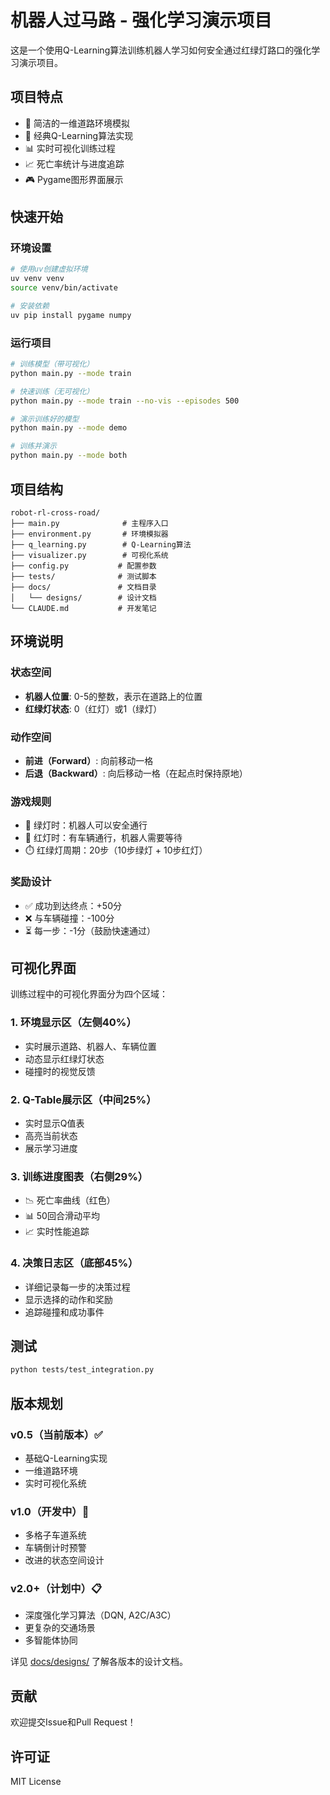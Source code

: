 # 机器人过马路 - 强化学习演示项目

这是一个使用Q-Learning算法训练机器人学习如何安全通过红绿灯路口的强化学习演示项目。

## 项目特点

- 🤖 简洁的一维道路环境模拟
- 🧠 经典Q-Learning算法实现
- 📊 实时可视化训练过程
- 📈 死亡率统计与进度追踪
- 🎮 Pygame图形界面展示

## 快速开始

### 环境设置

```bash
# 使用uv创建虚拟环境
uv venv venv
source venv/bin/activate

# 安装依赖
uv pip install pygame numpy
```

### 运行项目

```bash
# 训练模型（带可视化）
python main.py --mode train

# 快速训练（无可视化）
python main.py --mode train --no-vis --episodes 500

# 演示训练好的模型
python main.py --mode demo

# 训练并演示
python main.py --mode both
```

## 项目结构

```
robot-rl-cross-road/
├── main.py              # 主程序入口
├── environment.py       # 环境模拟器
├── q_learning.py        # Q-Learning算法
├── visualizer.py        # 可视化系统
├── config.py           # 配置参数
├── tests/              # 测试脚本
├── docs/               # 文档目录
│   └── designs/        # 设计文档
└── CLAUDE.md           # 开发笔记
```

## 环境说明

### 状态空间
- **机器人位置**: 0-5的整数，表示在道路上的位置
- **红绿灯状态**: 0（红灯）或1（绿灯）

### 动作空间
- **前进（Forward）**: 向前移动一格
- **后退（Backward）**: 向后移动一格（在起点时保持原地）

### 游戏规则
- 🚦 绿灯时：机器人可以安全通行
- 🚗 红灯时：有车辆通行，机器人需要等待
- ⏱️ 红绿灯周期：20步（10步绿灯 + 10步红灯）

### 奖励设计
- ✅ 成功到达终点：+50分
- ❌ 与车辆碰撞：-100分
- ⏳ 每一步：-1分（鼓励快速通过）

## 可视化界面

训练过程中的可视化界面分为四个区域：

### 1. 环境显示区（左侧40%）
- 实时展示道路、机器人、车辆位置
- 动态显示红绿灯状态
- 碰撞时的视觉反馈

### 2. Q-Table展示区（中间25%）
- 实时显示Q值表
- 高亮当前状态
- 展示学习进度

### 3. 训练进度图表（右侧29%）
- 📉 死亡率曲线（红色）
- 📊 50回合滑动平均
- 📈 实时性能追踪

### 4. 决策日志区（底部45%）
- 详细记录每一步的决策过程
- 显示选择的动作和奖励
- 追踪碰撞和成功事件

## 测试

```bash
python tests/test_integration.py
```

## 版本规划

### v0.5（当前版本）✅
- 基础Q-Learning实现
- 一维道路环境
- 实时可视化系统

### v1.0（开发中）🚧
- 多格子车道系统
- 车辆倒计时预警
- 改进的状态空间设计

### v2.0+（计划中）📋
- 深度强化学习算法（DQN, A2C/A3C）
- 更复杂的交通场景
- 多智能体协同

详见 [docs/designs/](docs/designs/) 了解各版本的设计文档。

## 贡献

欢迎提交Issue和Pull Request！

## 许可证

MIT License